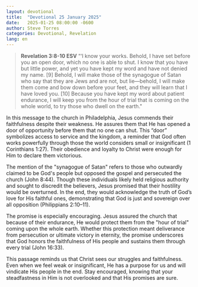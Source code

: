 ```yaml
---
layout: devotional
title:  "Devotional 25 January 2025"
date:   2025-01-25 08:00:00 -0600
author: Steve Torres
categories: Devotional, Revelation
lang: en
---
```


>**Revelation 3:8-10 ESV**
>“‘I know your works. Behold, I have set before you an open door, which no one is able to shut. I know that you have but little power, and yet you have kept my word and have not denied my name. [9] Behold, I will make those of the synagogue of Satan who say that they are Jews and are not, but lie—behold, I will make them come and bow down before your feet, and they will learn that I have loved you. [10] Because you have kept my word about patient endurance, I will keep you from the hour of trial that is coming on the whole world, to try those who dwell on the earth."

In this message to the church in Philadelphia, Jesus commends their faithfulness despite their weakness. He assures them that He has opened a door of opportunity before them that no one can shut. This “door” symbolizes access to service and the kingdom, a reminder that God often works powerfully through those the world considers small or insignificant (1 Corinthians 1:27). Their obedience and loyalty to Christ were enough for Him to declare them victorious.

The mention of the "synagogue of Satan" refers to those who outwardly claimed to be God's people but opposed the gospel and persecuted the church (John 8:44). Though these individuals likely held religious authority and sought to discredit the believers, Jesus promised that their hostility would be overturned. In the end, they would acknowledge the truth of God’s love for His faithful ones, demonstrating that God is just and sovereign over all opposition (Philippians 2:10–11).

The promise is especially encouraging. Jesus assured the church that because of their endurance, He would protect them from the "hour of trial" coming upon the whole earth. Whether this protection meant deliverance from persecution or ultimate victory in eternity, the promise underscores that God honors the faithfulness of His people and sustains them through every trial (John 16:33).

This passage reminds us that Christ sees our struggles and faithfulness. Even when we feel weak or insignificant, He has a purpose for us and will vindicate His people in the end. Stay encouraged, knowing that your steadfastness in Him is not overlooked and that His promises are sure.

